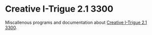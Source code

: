 Creative I-Trigue 2.1 3300
==========================

Miscallenous programs and documentation about [Creative I-Trigue 2.1 3300][1].

  [1]: http://support.creative.com/Products/ProductDetails.aspx?prodID=139
